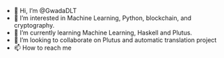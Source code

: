 - 👋 Hi, I’m @GwadaDLT
- 👀 I’m interested in Machine Learning, Python, blockchain, and cryptography.
- 🌱 I’m currently learning Machine Learning, Haskell and Plutus.
- 💞️ I’m looking to collaborate on Plutus and automatic translation project
- 📫 How to reach me 

<!---
GwadaDLT/GwadaDLT is a ✨ special ✨ repository because its `README.md` (this file) appears on your GitHub profile.
You can click the Preview link to take a look at your changes.
--->
